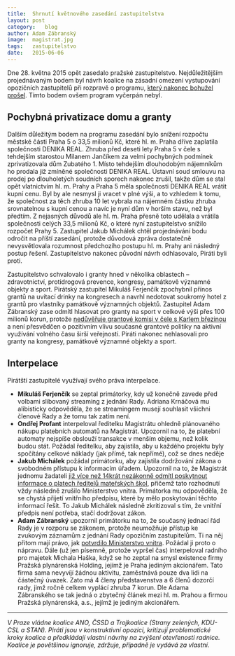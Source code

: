 ```yaml
---
title:	Shrnutí květnového zasedání zastupitelstva
layout:	post
category:	blog
author:	Adam Zábranský
image:	magistrat.jpg
tags:	zastupitelstvo
date:	2015-06-06
---
```


Dne 28. května 2015 opět zasedalo pražské zastupitelstvo. Nejdůležitějším projednávaným bodem byl návrh koalice na zásadní omezení vystupování opozičních zastupitelů při rozpravě o programu, [který nakonec bohužel prošel](http://praha.pirati.cz/koalice-protlacila-omezeni-rozpravy.html). Tímto bodem ovšem program vyčerpán nebyl.

## Pochybná privatizace domu a granty
Dalším důležitým bodem na programu zasedání bylo snížení rozpočtu městské části Praha 5 o 33,5 milionů Kč, které hl. m. Praha dříve zaplatila společnosti DENIKA REAL. Zhruba před deseti lety Praha 5 v čele s tehdejším starostou Milanem Jančíkem za velmi pochybných podmínek zprivatizovala dům Zubatého 1. Místo tehdejším dlouhodobým nájemníkům ho prodala již zmíněné společnosti DENIKA REAL. Ústavní soud smlouvu na prodej po dlouholetých soudních sporech nakonec zrušil, takže dům se stal opět vlatnictvím hl. m. Prahy a Praha 5 měla společnosti DENIKA REAL vrátit kupní cenu. Byl by ale nesmysl ji vracet v plné výši, a to vzhledem k tomu, že společnost za těch zhruba 10 let vybrala na nájemném částku zhruba srovnatelnou s kupní cenou a navíc je nyní dům v horším stavu, než byl předtím. Z nejasných důvodů ale hl. m. Praha přesně toto udělala a vrátila společnosti celých 33,5 milionů Kč, o které nyní zastupitelstvo snížilo rozpočet Prahy 5. Zastupitel Jakub Michálek chtěl projednávání bodu odročit na příští zasedání, protože důvodová zpráva dostatečně nevysvětlovala rozumnost předchozího postupu hl. m. Prahy ani následný postup řešení. Zastupitelstvo nakonec původní návrh odhlasovalo, Piráti byli proti.

Zastupitelstvo schvalovalo i granty hned v několika oblastech – zdravotnictví, protidrogová prevence, kongresy, památkově významné objekty a sport. Pirátský zastupitel Mikuláš Ferjenčík zpochybnil přínos grantů na uvítací drinky na kongresech a navrhl nedotovat soukromý hotel z grantů pro vlastníky památkově významných objektů. Zastupitel Adam Zábranský zase odmítl hlasovat pro granty na sport v celkové výši přes 100 milionů korun, protože [nedůvěřuje grantové komisi v čele s Karlem březinou](http://praha.pirati.cz/kritika-grantove-komise.html) a není přesvědčen o pozitivním vlivu současné grantové politiky na aktivní využívání volného času širší veřejností. Piráti nakonec nehlasovali pro granty na kongresy, památkově významné objekty a sport.

## Interpelace
Pirátští zastupitelé využívají svého práva interpelace. 
  - **Mikuláš Ferjenčík** se zeptal primátorky, kdy už konečně zavede před volbami slibovaný streaming z jednání Rady. Adriana Krnáčová mu alibisticky odpověděla, že se streamingem musejí souhlasit všichni členové Rady a že tomu tak zatím není.
  - **Ondřej Profant** interpeloval ředitelku Magistrátu ohledně plánovaného nákupu platebních automatů na Magistrát. Upozornil na to, že platební automaty nejspíše obslouží transakce v menším objemu, než kolik budou stát. Požádal ředitelku, aby zajistila, aby u každého projektu byly spočítány celkové náklady (jak přímé, tak nepřímé), což se dnes neděje
  - **Jakub Michálek** požádal primátorku, aby zajistila dodržování zákona o svobodném přístupu k informacím úřadem. Upozornil na to, že Magistrát jednomu žadateli [již více než 14krát nezákonně odmítl poskytnout informace o platech ředitelů mateřských škol](http://praha.pirati.cz/kontrolni-vybor-kritizuje-utajovani-platu.html), přičemž tato rozhodnutí vždy následně zrušilo Ministerstvo vnitra. Primátorka mu odpověděla, že se chystá přijetí vnitřního předpisu, které by mělo poskytování těchto informací řešit. To Jakub Michálek následně zkritizoval s tím, že vnitřní předpis není potřeba, stačí dodržovat zákon.
  - **Adam Zábranský** upozornil primátorku na to, že současný jednací řád Rady je v rozporu se zákonem, protože neumožňuje přístup ke zvukovým záznamům z jednání Rady opozičním zastupitelům. Ti na něj přitom mají právo, jak [potvrdilo Ministerstvo vnitra](http://praha.pirati.cz/rada-musi-poskytovat-zaznam.html). Požádal ji proto o nápravu. Dále (už jen písemně, protože vypršel čas) interpeloval radního pro majetek Michala Haška, když se ho zeptal na smysl existence firmy Pražská plynárenská Holding, jejímž je Praha jediným akcionářem. Tato firma sama nevyvíjí žádnou aktivitu, zaměstnává pouze dva lidi na částečný úvazek. Zato má 4 členy představenstva a 6 členů dozorčí rady, jimž ročně celkem vyplácí zhruba 7 korun. Dle Adama Zábranského se tak jedná o zbytečný článek mezi hl. m. Prahou a firmou Pražská plynárenská, a.s., jejímž je jediným akcionářem.

---

*V Praze vládne koalice ANO, ČSSD a Trojkoalice (Strany zelených, KDU-CSL a STAN). 
Piráti jsou v konstruktivní opozici, kritizují problematické kroky koalice a předkládají 
vlastní návrhy na zvýšení otevřenosti radnice. Koalice je povětšinou ignoruje, zdržuje,
případně je vydává za vlastní.*


